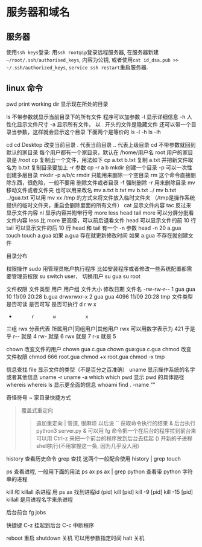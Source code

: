 # 服务器和域名

## 服务器

使用`ssh keys`登录: 用`ssh root@ip`登录远程服务器, 在服务器新建`~/root/.ssh/authorised_keys`, 内容为公钥, 或者使用`cat id_dsa.pub >> ~/.ssh/authorized_keys`, `service ssh restart`重启服务器.

## linux 命令

pwd
    print working dir
    显示现在所处的目录

ls
    不带参数就显示当前目录下的所有文件
    程序可以加参数
    -l 显示详细信息
    -h 人性化显示文件尺寸
    -a 显示所有文件， 以 . 开头的文件是隐藏文件
    还可以带一个目录当参数，这样就会显示这个目录
下面两个是等价的
ls -l -h
ls -lh

cd
    cd Desktop
    改变当前目录
    . 代表当前目录
    .. 代表上级目录
    cd 不带参数就回到默认的家目录
    每个用户都有一个家目录，默认在 /home/用户名
    root 用户的家目录是 /root
cp
    复制出一个文件，用法如下
    cp a.txt b.txt
    复制 a.txt 并把新文件取名为 b.txt
    复制目录要加上 -r 参数
    cp -r a b
mkdir
    创建一个目录
    -p 可以一次性创建多层目录
    mkdir -p a/b/c
rmdir
    只能用来删除一个空目录
rm
    这个命令直接删除东西，很危险，一般不要用
    删除文件或者目录
    -f 强制删除
    -r 用来删除目录
mv
    移动文件或者文件夹
    也可以用来改名
    mv a.txt b.txt
    mv b.txt ../
    mv b.txt ../gua.txt
    可以用 mv xx /tmp 的方式来将文件放入临时文件夹
    （/tmp是操作系统提供的临时文件夹，重启会删除里面的所有文件）
cat
    显示文件内容
tac
    反过来显示文件内容
nl
    显示内容并附带行号
more less head tail
    more 可以分屏分批看文件内容
    less 比 more 更高级，可以前后退看文件
    head 可以显示文件的前 10 行
    tail 可以显示文件的后 10 行
    head 和 tail 有一个 -n 参数
    head -n 20 a.gua
touch
    touch a.gua
    如果 a.gua 存在就更新修改时间
    如果 a.gua 不存在就创建文件

目录分布


权限操作
sudo
    用管理员帐户执行程序
    比如安装程序或者修改一些系统配置都需要管理员权限
su
    switch user， 切换用户
    su gua
    su root

文件权限    文件类型 用户 用户组 文件大小  修改日期     文件名
-rw-rw-r--  1       gua gua     10      11/09 20:28 b.gua
drwxrwxr-x  2       gua gua     4096    11/09 20:28 tmp
文件类型    是否可读  是否可写  是否可执行
d           r       w           x
-           r       w           x
三组 rwx 分表代表 所属用户|同组用户|其他用户
rwx 可以用数字表示为 421
于是乎
r-- 就是 4
rw- 就是 6
rwx 就是 7
r-x 就是 5

chown
    改变文件的用户
    chown gua c.gua
    chown gua:gua c.gua
chmod
    改变文件权限
    chmod 666 root.gua
    chmod +x root.gua
    chmod -x tmp


信息查找
file
    显示文件的类型（不是百分之百准确）
uname
    显示操作系统的名字或者其他信息
    uname -r
    uname -a
which
    which pwd
    显示 pwd 的具体路径
whereis
    whereis ls
    显示更全面的信息
whoami
find . -name ""

奇怪符号
~   家目录快捷方式
>   覆盖式重定向
>>  追加重定向
|   管道, 很麻烦 以后说
``  获取命令执行的结果
&   后台执行
    python3 server.py &
    可以用 fg 命令把一个在后台的程序拉到前台来
    可以用 Ctrl-z 来把一个前台的程序放到后台去挂起
()  开新的子进程shell执行(不用掌握这一条, 因为几乎没人用)


history
    查看历史命令
grep
    查找
这两个一般配合使用
    history | grep touch

ps
    查看进程, 一般用下面的用法
    ps ax
ps ax | grep python
    查看带 python 字符串的进程

kill 和 killall 杀进程
    用 ps ax 找到进程id (pid)
    kill [pid]
    kill -9 [pid]
    kill -15 [pid]
    killall 是用进程名字来杀进程

后台前台
fg
jobs

快捷键
C-z 挂起到后台
C-c 中断程序



reboot
    重启
shutdown
    关机
    可以用参数指定时间
halt
    关机

